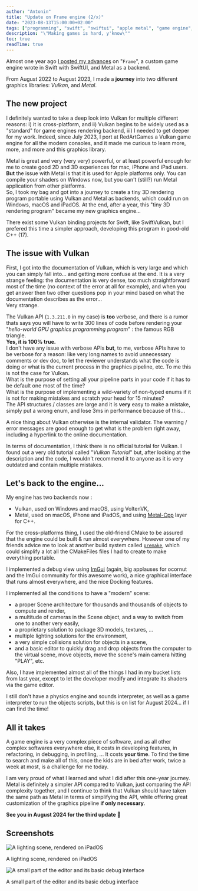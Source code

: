 ```yaml
---
author: "Antonin"
title: "Update on Frame engine (2/x)"
date: "2023-08-13T15:00:00+02:00"
tags: ["programming", "swift", "swiftui", "apple metal", "game engine", "frame engine"]
description: "\"Making games is hard, y'know\""
toc: true
readTime: true
---
```


Almost one year ago [I posted my advances](/posts/frame_engine_advances_2022) on "`Frame`", a custom game engine wrote in Swift with SwiftUI, and Metal as a backend.

From August 2022 to August 2023, I made a **journey** into two different graphics libraries: _Vulkan_, and _Metal_.  

## The new project

I definitely wanted to take a deep look into Vulkan for multiple different reasons: i) it is cross-platform, and ii) Vulkan begins to be widely used as a "standard" for game engines rendering backend, iii) I needed to get deeper for my work.
Indeed, since July 2023, I port at RedArtGames a Vulkan game engine for all the modern consoles, and it made me curious to learn more, more, and more and this graphics library.

Metal is great and very (very very) powerful, or at least powerful enough for me to create good 2D and 3D experiences for mac, iPhone and iPad users.
**But** the issue with Metal is that it is used for Apple platforms only.
You can compile your shaders on Windows now, but you can't (still?) run Metal application from other platforms.  
So, I took my bag and got into a journey to create a tiny 3D rendering program portable using Vulkan and Metal as backends, which could run on Windows, macOS and iPadOS.
At the end, after a year, this "tiny 3D rendering program" became my new graphics engine...

There exist some Vulkan binding projects for Swift, like SwiftVulkan, but I prefered this time a simpler approach, developing this program in good-old C++ (17).

## The issue with Vulkan

First, I got into the documentation of Vulkan, which is very large and which you can simply fall into... and getting more confuse at the end.
It is a very strange feeling: the documentation is very dense, too much straightforward most of the time (no context of the error at all for example), and when you get answer then two other questions pop in your mind based on what the documentation describes as the error...  
Very strange.

The Vulkan API (`1.3.211.0` in my case) is **too** verbose, and there is a rumor thats says you will have to write 300 lines of code before rendering your "_hello-world GPU graphics programming program_" : the famous RGB triangle.  
**Yes, it is 100% true.**  
I don't have any issue with verbose APIs **but**, to me, verbose APIs have to be verbose for a reason: like very long names to avoid unnecessary comments or dev doc, to let the reviewer understands what the code is doing or what is the current process in the graphics pipeline, etc. 
To me this is not the case for Vulkan.  
What is the purpose of setting all your pipeline parts in your code if it has to be default one most of the time?  
What is the purpose of implementing a wild-variety of non-typed enums if it is not for making mistakes and scratch your head for 15 minutes?    
The API structures / classes are large and it is **very** easy to make a mistake, simply put a wrong enum, and lose 3ms in performance because of this...

A nice thing about Vulkan otherwise is the internal validator.
The warning / error messages are good enough to get what is the problem right away, including a hyperlink to the online documentation.

In terms of documentation, I think there is no official tutorial for Vulkan.
I found out a very old tutorial called "_Vulkan Tutorial_" but, after looking at the description and the code, I wouldn't recommend it to anyone as it is very outdated and contain multiple mistakes.

## Let's back to the engine...

My engine has two backends now :
* Vulkan, used on Windows and macOS, using VoltenVK,
* Metal, used on macOS, iPhone and iPadOS, and using [Metal-Cpp](https://developer.apple.com/metal/cpp/) layer for C++.

For the cross-platforms thing, I used the old-friend CMake to be assured that the engine could be built & run almost everywhere.
However one of my friends advice me to look at another build system called [`premake`](https://premake.github.io), which could simplify a lot all the CMakeFiles files I had to create to make everything portable. 

I implemented a debug view using [ImGui](https://github.com/ocornut/imgui) (again, big applauses for ocornut and the ImGui community for this awesome work), a nice graphical interface that runs almost everywhere, and the nice Docking features.

I implemented all the conditions to have a "modern" scene:
* a proper Scene architecture for thousands and thousands of objects to compute and render,
* a multitude of cameras in the Scene object, and a way to switch from one to another very easily,
* a proprietary solution to package 3D models, textures, ...
* multiple lighting solutions for the environment,
* a very simple collisions solution for objects in a scene,
* and a basic editor to quickly drag and drop objects from the computer to the virtual scene, move objects, move the scene's main camera hitting "PLAY", etc.

Also, I have implemented almost all of the things I had in my bucket lists from last year, except to let the developer modify and integrate its shaders via the game editor.

I still don't have a physics engine and sounds interpreter, as well as a game interpreter to run the objects scripts, but this is on list for August 2024... if I can find the time!

## All it takes

A game engine is a very complex piece of software, and as all other complex softwares everywhere else, it costs in developing features, in refactoring, in debugging, in profiling, ... It costs **your time**.
To find the time to search and make all of this, once the kids are in bed after work, twice a week at most, is a challenge for me today.

I am very proud of what I learned and what I did after this one-year journey.
Metal is definitely a simpler API compared to Vulkan, just comparing the API complexity together, and I continue to think that Vulkan should have taken the same path as Metal in terms of simplifying the API, while offering great customization of the graphics pipeline **if only necessary**.

**See you in August 2024 for the third update 👀**

## Screenshots

![A lighting scene, rendered on iPadOS](/images/frame_advances_scene_ipad.png#small)

A lighting scene, rendered on iPadOS

![A small part of the editor and its basic debug interface](/images/frame_advances_scene_editor.png#small)

A small part of the editor and its basic debug interface

